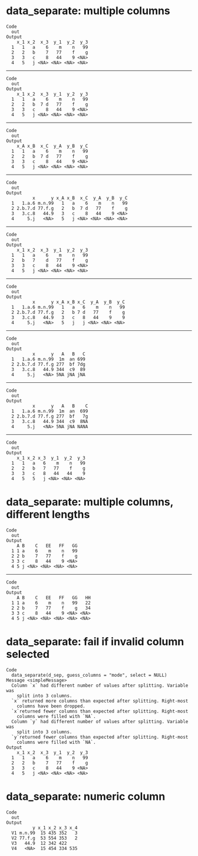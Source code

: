 # data_separate: multiple columns

    Code
      out
    Output
        x_1 x_2  x_3  y_1  y_2  y_3
      1   1   a    6    m    n   99
      2   2   b    7   77    f    g
      3   3   c    8   44    9 <NA>
      4   5   j <NA> <NA> <NA> <NA>

---

    Code
      out
    Output
        x_1 x_2  x_3  y_1  y_2  y_3
      1   1   a    6    m    n   99
      2   2   b  7 d   77    f    g
      3   3   c    8   44    9 <NA>
      4   5   j <NA> <NA> <NA> <NA>

---

    Code
      out
    Output
        x_A x_B  x_C  y_A  y_B  y_C
      1   1   a    6    m    n   99
      2   2   b  7 d   77    f    g
      3   3   c    8   44    9 <NA>
      4   5   j <NA> <NA> <NA> <NA>

---

    Code
      out
    Output
              x      y x_A x_B  x_C  y_A  y_B  y_C
      1   1.a.6 m.n.99   1   a    6    m    n   99
      2 2.b.7.d 77.f.g   2   b  7 d   77    f    g
      3   3.c.8   44.9   3   c    8   44    9 <NA>
      4     5.j   <NA>   5   j <NA> <NA> <NA> <NA>

---

    Code
      out
    Output
        x_1 x_2  x_3  y_1  y_2  y_3
      1   1   a    6    m    n   99
      2   b   7    d   77    f    g
      3   3   c    8   44    9 <NA>
      4   5   j <NA> <NA> <NA> <NA>

---

    Code
      out
    Output
              x      y x_A x_B x_C  y_A  y_B  y_C
      1   1.a.6 m.n.99   1   a   6    m    n   99
      2 2.b.7.d 77.f.g   2   b 7 d   77    f    g
      3   3.c.8   44.9   3   c   8   44    9    9
      4     5.j   <NA>   5   j   j <NA> <NA> <NA>

---

    Code
      out
    Output
              x      y   A   B   C
      1   1.a.6 m.n.99  1m  an 699
      2 2.b.7.d 77.f.g 277  bf 7dg
      3   3.c.8   44.9 344  c9  89
      4     5.j   <NA> 5NA jNA jNA

---

    Code
      out
    Output
              x      y   A   B    C
      1   1.a.6 m.n.99  1m  an  699
      2 2.b.7.d 77.f.g 277  bf   7g
      3   3.c.8   44.9 344  c9  8NA
      4     5.j   <NA> 5NA jNA NANA

---

    Code
      out
    Output
        x_1 x_2 x_3  y_1  y_2  y_3
      1   1   a   6    m    n   99
      2   2   b   7   77    f    g
      3   3   c   8   44   44    9
      4   5   5   j <NA> <NA> <NA>

# data_separate: multiple columns, different lengths

    Code
      out
    Output
        A B    C   EE   FF   GG
      1 1 a    6    m    n   99
      2 2 b    7   77    f    g
      3 3 c    8   44    9 <NA>
      4 5 j <NA> <NA> <NA> <NA>

---

    Code
      out
    Output
        A B    C   EE   FF   GG   HH
      1 1 a    6    m    n   99   22
      2 2 b    7   77    f    g   34
      3 3 c    8   44    9 <NA> <NA>
      4 5 j <NA> <NA> <NA> <NA> <NA>

# data_separate: fail if invalid column selected

    Code
      data_separate(d_sep, guess_columns = "mode", select = NULL)
    Message <simpleMessage>
      Column `x` had different number of values after splitting. Variable was
        split into 3 columns.
      `x` returned more columns than expected after splitting. Right-most
        columns have been dropped.
      `x`returned fewer columns than expected after splitting. Right-most
        columns were filled with `NA`.
      Column `y` had different number of values after splitting. Variable was
        split into 3 columns.
      `y`returned fewer columns than expected after splitting. Right-most
        columns were filled with `NA`.
    Output
        x_1 x_2  x_3  y_1  y_2  y_3
      1   1   a    6    m    n   99
      2   2   b    7   77    f    g
      3   3   c    8   44    9 <NA>
      4   5   j <NA> <NA> <NA> <NA>

# data_separate: numeric column

    Code
      out
    Output
              y x_1 x_2 x_3 x_4
      V1 m.n.99  15 435 352   3
      V2 77.f.g  53 554 353   2
      V3   44.9  12 342 422    
      V4   <NA>  15 454 334 535

